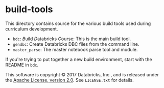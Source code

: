 # build-tools

This directory contains source for the various build tools used during
curriculum development.

* `bdc`: *B*uild *D*atabricks *C*ourse: This is the main build tool.
* `gendbc`: Create Databricks DBC files from the command line.
* `master_parse`: The master notebook parse tool and module.


If you're trying to put together a new build environment, start with the
README in `bdc`.

This software is copyright © 2017 Databricks, Inc., and is released under
the [Apache License, version 2.0](https://www.apache.org/licenses/). See
`LICENSE.txt` for details.
